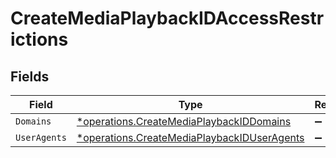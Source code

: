 # CreateMediaPlaybackIDAccessRestrictions


## Fields

| Field                                                                                                     | Type                                                                                                      | Required                                                                                                  | Description                                                                                               |
| --------------------------------------------------------------------------------------------------------- | --------------------------------------------------------------------------------------------------------- | --------------------------------------------------------------------------------------------------------- | --------------------------------------------------------------------------------------------------------- |
| `Domains`                                                                                                 | [*operations.CreateMediaPlaybackIDDomains](../../models/operations/createmediaplaybackiddomains.md)       | :heavy_minus_sign:                                                                                        | N/A                                                                                                       |
| `UserAgents`                                                                                              | [*operations.CreateMediaPlaybackIDUserAgents](../../models/operations/createmediaplaybackiduseragents.md) | :heavy_minus_sign:                                                                                        | N/A                                                                                                       |